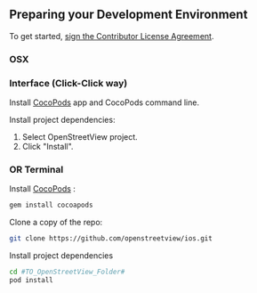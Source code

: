 ## Preparing your Development Environment

To get started, <a href="https://www.clahub.com/agreements/openstreetview/ios">sign the Contributor License Agreement</a>.

### OSX

### Interface (Click-Click way)

Install [CocoPods](https://cocoapods.org/app) app and CocoPods command line.

Install project dependencies:
1. Select OpenStreetView project.
2. Click "Install".

### OR Terminal

Install [CocoPods](https://cocoapods.org) :
```bash
gem install cocoapods
```

Clone a copy of the repo:
```bash
git clone https://github.com/openstreetview/ios.git
```
Install project dependencies
```bash
cd #TO_OpenStreetView_Folder#
pod install
```
